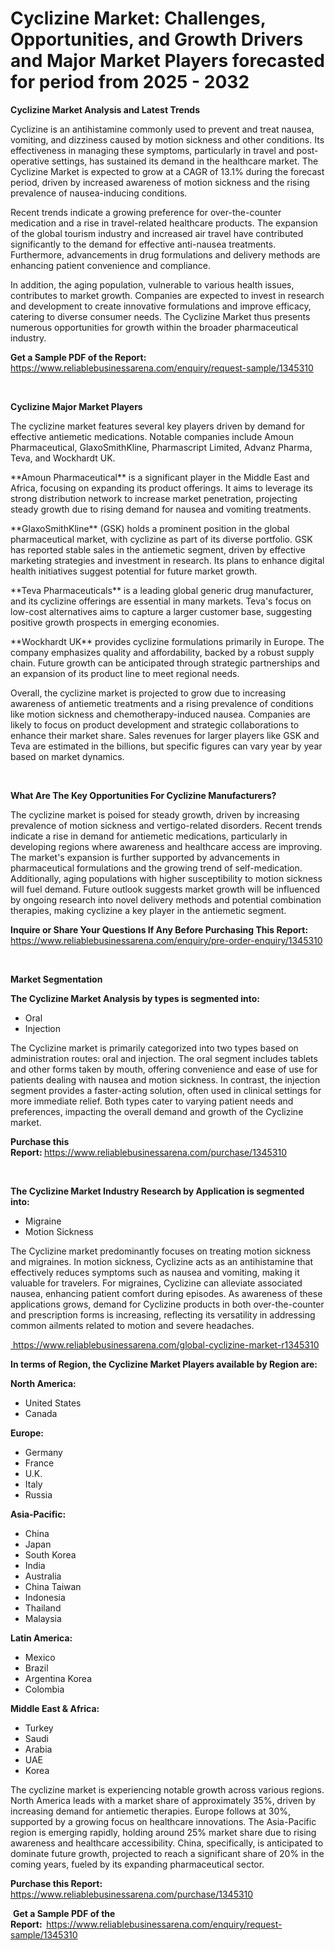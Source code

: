 <p><h1>Cyclizine Market: Challenges, Opportunities, and Growth Drivers and Major Market Players forecasted for period from 2025 - 2032</h1></p><p><strong>Cyclizine Market Analysis and Latest Trends</strong></p>
<p><p>Cyclizine is an antihistamine commonly used to prevent and treat nausea, vomiting, and dizziness caused by motion sickness and other conditions. Its effectiveness in managing these symptoms, particularly in travel and post-operative settings, has sustained its demand in the healthcare market. The Cyclizine Market is expected to grow at a CAGR of 13.1% during the forecast period, driven by increased awareness of motion sickness and the rising prevalence of nausea-inducing conditions.</p><p>Recent trends indicate a growing preference for over-the-counter medication and a rise in travel-related healthcare products. The expansion of the global tourism industry and increased air travel have contributed significantly to the demand for effective anti-nausea treatments. Furthermore, advancements in drug formulations and delivery methods are enhancing patient convenience and compliance. </p><p>In addition, the aging population, vulnerable to various health issues, contributes to market growth. Companies are expected to invest in research and development to create innovative formulations and improve efficacy, catering to diverse consumer needs. The Cyclizine Market thus presents numerous opportunities for growth within the broader pharmaceutical industry.</p></p>
<p><strong>Get a Sample PDF of the Report:&nbsp;</strong> <a href="https://www.reliablebusinessarena.com/enquiry/request-sample/1345310?utm_campaign=3067&utm_medium=2&utm_source=Github&utm_content=ia&utm_term=19042025&utm_id=cyclizine">https://www.reliablebusinessarena.com/enquiry/request-sample/1345310</a></p>
<p>&nbsp;</p>
<p><strong>Cyclizine Major Market Players</strong></p>
<p><p>The cyclizine market features several key players driven by demand for effective antiemetic medications. Notable companies include Amoun Pharmaceutical, GlaxoSmithKline, Pharmascript Limited, Advanz Pharma, Teva, and Wockhardt UK.</p><p>**Amoun Pharmaceutical** is a significant player in the Middle East and Africa, focusing on expanding its product offerings. It aims to leverage its strong distribution network to increase market penetration, projecting steady growth due to rising demand for nausea and vomiting treatments.</p><p>**GlaxoSmithKline** (GSK) holds a prominent position in the global pharmaceutical market, with cyclizine as part of its diverse portfolio. GSK has reported stable sales in the antiemetic segment, driven by effective marketing strategies and investment in research. Its plans to enhance digital health initiatives suggest potential for future market growth.</p><p>**Teva Pharmaceuticals** is a leading global generic drug manufacturer, and its cyclizine offerings are essential in many markets. Teva's focus on low-cost alternatives aims to capture a larger customer base, suggesting positive growth prospects in emerging economies.</p><p>**Wockhardt UK** provides cyclizine formulations primarily in Europe. The company emphasizes quality and affordability, backed by a robust supply chain. Future growth can be anticipated through strategic partnerships and an expansion of its product line to meet regional needs.</p><p>Overall, the cyclizine market is projected to grow due to increasing awareness of antiemetic treatments and a rising prevalence of conditions like motion sickness and chemotherapy-induced nausea. Companies are likely to focus on product development and strategic collaborations to enhance their market share. Sales revenues for larger players like GSK and Teva are estimated in the billions, but specific figures can vary year by year based on market dynamics.</p></p>
<p>&nbsp;</p>
<p><strong>What Are The Key Opportunities For Cyclizine Manufacturers?</strong></p>
<p><p>The cyclizine market is poised for steady growth, driven by increasing prevalence of motion sickness and vertigo-related disorders. Recent trends indicate a rise in demand for antiemetic medications, particularly in developing regions where awareness and healthcare access are improving. The market's expansion is further supported by advancements in pharmaceutical formulations and the growing trend of self-medication. Additionally, aging populations with higher susceptibility to motion sickness will fuel demand. Future outlook suggests market growth will be influenced by ongoing research into novel delivery methods and potential combination therapies, making cyclizine a key player in the antiemetic segment.</p></p>
<p><strong>Inquire or Share Your Questions If Any Before Purchasing This Report:</strong> <a href="https://www.reliablebusinessarena.com/enquiry/pre-order-enquiry/1345310?utm_campaign=3067&utm_medium=2&utm_source=Github&utm_content=ia&utm_term=19042025&utm_id=cyclizine">https://www.reliablebusinessarena.com/enquiry/pre-order-enquiry/1345310</a></p>
<p>&nbsp;</p>
<p><strong>Market Segmentation</strong></p>
<p><strong>The Cyclizine Market Analysis by types is segmented into:</strong></p>
<p><ul><li>Oral</li><li>Injection</li></ul></p>
<p><p>The Cyclizine market is primarily categorized into two types based on administration routes: oral and injection. The oral segment includes tablets and other forms taken by mouth, offering convenience and ease of use for patients dealing with nausea and motion sickness. In contrast, the injection segment provides a faster-acting solution, often used in clinical settings for more immediate relief. Both types cater to varying patient needs and preferences, impacting the overall demand and growth of the Cyclizine market.</p></p>
<p><strong>Purchase this Report:&nbsp;</strong><a href="https://www.reliablebusinessarena.com/purchase/1345310?utm_campaign=3067&utm_medium=2&utm_source=Github&utm_content=ia&utm_term=19042025&utm_id=cyclizine">https://www.reliablebusinessarena.com/purchase/1345310</a></p>
<p>&nbsp;</p>
<p><strong>The Cyclizine Market Industry Research by Application is segmented into:</strong></p>
<p><ul><li>Migraine</li><li>Motion Sickness</li></ul></p>
<p><p>The Cyclizine market predominantly focuses on treating motion sickness and migraines. In motion sickness, Cyclizine acts as an antihistamine that effectively reduces symptoms such as nausea and vomiting, making it valuable for travelers. For migraines, Cyclizine can alleviate associated nausea, enhancing patient comfort during episodes. As awareness of these applications grows, demand for Cyclizine products in both over-the-counter and prescription forms is increasing, reflecting its versatility in addressing common ailments related to motion and severe headaches.</p></p>
<p><a href="https://www.reliablebusinessarena.com/global-cyclizine-market-r1345310?utm_campaign=3067&utm_medium=2&utm_source=Github&utm_content=ia&utm_term=19042025&utm_id=cyclizine">&nbsp;https://www.reliablebusinessarena.com/global-cyclizine-market-r1345310</a></p>
<p><strong>In terms of Region, the Cyclizine Market Players available by Region are:</strong></p>
<p>
    <p> <strong> North America: </strong>
        <ul>
            <li>United States</li>
            <li>Canada</li>
        </ul>
        </p> 
    <p> <strong> Europe: </strong>
        <ul>
            <li>Germany</li>
            <li>France</li>
            <li>U.K.</li>
            <li>Italy</li>
            <li>Russia</li>
        </ul>
        </p> 
    <p> <strong> Asia-Pacific: </strong>
        <ul>
            <li>China</li>
            <li>Japan</li>
            <li>South Korea</li>
            <li>India</li>
            <li>Australia</li>
            <li>China Taiwan</li>
            <li>Indonesia</li>
            <li>Thailand</li>
            <li>Malaysia</li>
        </ul>
        </p> 
    <p> <strong> Latin America: </strong>
        <ul>
            <li>Mexico</li>
            <li>Brazil</li>
            <li>Argentina Korea</li>
            <li>Colombia</li>
        </ul>
        </p> 
    <p> <strong> Middle East & Africa: </strong>
        <ul>
            <li>Turkey</li>
            <li>Saudi</li>
            <li>Arabia</li>
            <li>UAE</li>
            <li>Korea</li>
        </ul>
    </p>
    </p>
<p><p>The cyclizine market is experiencing notable growth across various regions. North America leads with a market share of approximately 35%, driven by increasing demand for antiemetic therapies. Europe follows at 30%, supported by a growing focus on healthcare innovations. The Asia-Pacific region is emerging rapidly, holding around 25% market share due to rising awareness and healthcare accessibility. China, specifically, is anticipated to dominate future growth, projected to reach a significant share of 20% in the coming years, fueled by its expanding pharmaceutical sector.</p></p>
<p><strong>Purchase this Report: </strong><a href="https://www.reliablebusinessarena.com/purchase/1345310?utm_campaign=3067&utm_medium=2&utm_source=Github&utm_content=ia&utm_term=19042025&utm_id=cyclizine">https://www.reliablebusinessarena.com/purchase/1345310</a></p>
<p>&nbsp;<strong>Get a Sample PDF of the Report:&nbsp;&nbsp;</strong><a href="https://www.reliablebusinessarena.com/enquiry/request-sample/1345310?utm_campaign=3067&utm_medium=2&utm_source=Github&utm_content=ia&utm_term=19042025&utm_id=cyclizine">https://www.reliablebusinessarena.com/enquiry/request-sample/1345310</a></p>
<p><strong></strong></p>
<p><p></p><p></p><p></p></p>